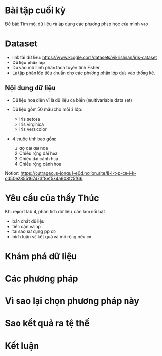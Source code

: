 # Bài tập cuối kỳ
Đề bài: Tìm một dữ liệu và áp dụng các phương pháp học của mình vào

# Dataset
- link tải dữ liệu: https://www.kaggle.com/datasets/vikrishnan/iris-dataset
- Dữ liệu phân lớp
- Dự vào mô hình phân tách tuyến tính Fisher
- Là tập phân lớp tiêu chuẩn cho các phương phân lớp dựa vào thống kê.

## Nội dung dữ liệu
- Dữ liệu hoa diên vĩ là dữ liệu đa biến (multivariable data set)
- Dữ liệu gồm 50 mẫu cho mỗi 3 lớp:
    + Iris setosa
    + Iris virginica
    + Iris versicolor

- 4 thuộc tính bao gồm:
    1. độ dài đài hoa
    2. Chiều rộng đài hoa
    3. Chiều dài cánh hoa
    4. Chiều rộng cánh hoa

Notion: https://outrageous-jonquil-e0d.notion.site/B-i-t-p-cu-i-k-cd50e2855167473f8ef534a908f25f66

# Yêu cầu của thầy Thúc
Khi report lab 4, phân tích dữ liệu, cần làm nổi bật
- bản chất dữ liệu
- tiếp cận và pp
- tại sao sử dụng pp đó
- bình luận về kết quả và mở rộng nếu có

# Khám phá dữ liệu




# Các phương pháp




# Vì sao lại chọn phương pháp này



# Sao kết quả ra tệ thế



# Kết luận